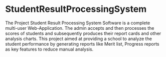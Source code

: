 # StudentResultProcessingSystem
The Project Student Result Processing System Software is a complete multi-user Web-Application. The admin accepts and then processes the scores of students and subsequently produces their report cards and other analysis charts. This project aimed at providing a school to analyze the student performance by generating reports like Merit list, Progress reports as key features to reduce manual analysis.
